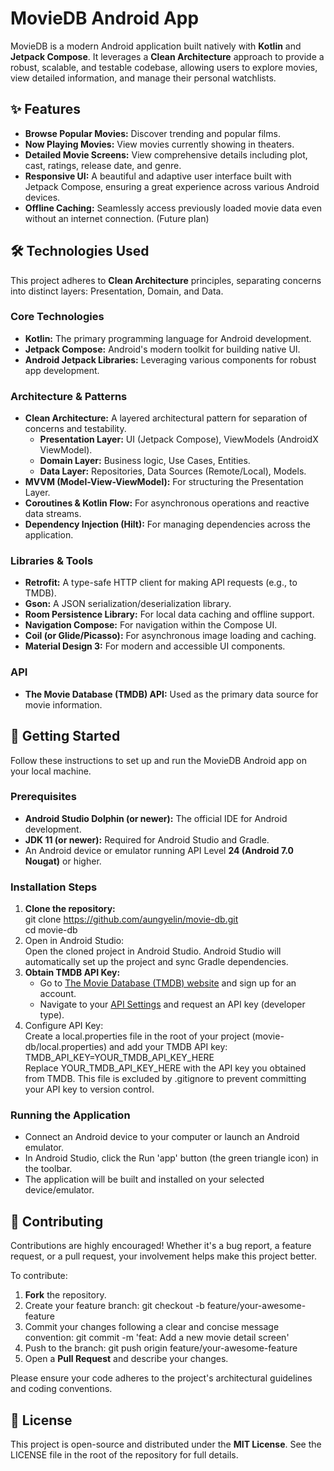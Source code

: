 # **MovieDB Android App**

MovieDB is a modern Android application built natively with **Kotlin** and **Jetpack Compose**. It leverages a **Clean Architecture** approach to provide a robust, scalable, and testable codebase, allowing users to explore movies, view detailed information, and manage their personal watchlists.

## **✨ Features**

* **Browse Popular Movies:** Discover trending and popular films.  
* **Now Playing Movies:** View movies currently showing in theaters.  
* **Detailed Movie Screens:** View comprehensive details including plot, cast, ratings, release date, and genre.  
* **Responsive UI:** A beautiful and adaptive user interface built with Jetpack Compose, ensuring a great experience across various Android devices.  
* **Offline Caching:** Seamlessly access previously loaded movie data even without an internet connection. (Future plan)

## **🛠️ Technologies Used**

This project adheres to **Clean Architecture** principles, separating concerns into distinct layers: Presentation, Domain, and Data.

### **Core Technologies**

* **Kotlin:** The primary programming language for Android development.  
* **Jetpack Compose:** Android's modern toolkit for building native UI.  
* **Android Jetpack Libraries:** Leveraging various components for robust app development.

### **Architecture & Patterns**

* **Clean Architecture:** A layered architectural pattern for separation of concerns and testability.  
  * **Presentation Layer:** UI (Jetpack Compose), ViewModels (AndroidX ViewModel).  
  * **Domain Layer:** Business logic, Use Cases, Entities.  
  * **Data Layer:** Repositories, Data Sources (Remote/Local), Models.  
* **MVVM (Model-View-ViewModel):** For structuring the Presentation Layer.  
* **Coroutines & Kotlin Flow:** For asynchronous operations and reactive data streams.  
* **Dependency Injection (Hilt):** For managing dependencies across the application.

### **Libraries & Tools**

* **Retrofit:** A type-safe HTTP client for making API requests (e.g., to TMDB).  
* **Gson:** A JSON serialization/deserialization library.  
* **Room Persistence Library:** For local data caching and offline support.  
* **Navigation Compose:** For navigation within the Compose UI.  
* **Coil (or Glide/Picasso):** For asynchronous image loading and caching.  
* **Material Design 3:** For modern and accessible UI components.

### **API**

* **The Movie Database (TMDB) API:** Used as the primary data source for movie information.

## **🚀 Getting Started**

Follow these instructions to set up and run the MovieDB Android app on your local machine.

### **Prerequisites**

* **Android Studio Dolphin (or newer):** The official IDE for Android development.  
* **JDK 11 (or newer):** Required for Android Studio and Gradle.  
* An Android device or emulator running API Level **24 (Android 7.0 Nougat)** or higher.

### **Installation Steps**

1. **Clone the repository:**  
   git clone https://github.com/aungyelin/movie-db.git  
   cd movie-db  
2. Open in Android Studio:  
   Open the cloned project in Android Studio. Android Studio will automatically set up the project and sync Gradle dependencies.  
3. **Obtain TMDB API Key:**  
   * Go to [The Movie Database (TMDB) website](https://www.themoviedb.org/) and sign up for an account.  
   * Navigate to your [API Settings](https://www.themoviedb.org/settings/api) and request an API key (developer type).  
4. Configure API Key:  
   Create a local.properties file in the root of your project (movie-db/local.properties) and add your TMDB API key:  
   TMDB\_API\_KEY=YOUR\_TMDB\_API\_KEY\_HERE  
   Replace YOUR\_TMDB\_API\_KEY\_HERE with the API key you obtained from TMDB. This file is excluded by .gitignore to prevent committing your API key to version control.

### **Running the Application**

* Connect an Android device to your computer or launch an Android emulator.  
* In Android Studio, click the Run 'app' button (the green triangle icon) in the toolbar.  
* The application will be built and installed on your selected device/emulator.

## **🤝 Contributing**

Contributions are highly encouraged\! Whether it's a bug report, a feature request, or a pull request, your involvement helps make this project better.

To contribute:

1. **Fork** the repository.  
2. Create your feature branch: git checkout \-b feature/your-awesome-feature  
3. Commit your changes following a clear and concise message convention: git commit \-m 'feat: Add a new movie detail screen'  
4. Push to the branch: git push origin feature/your-awesome-feature  
5. Open a **Pull Request** and describe your changes.

Please ensure your code adheres to the project's architectural guidelines and coding conventions.

## **📄 License**

This project is open-source and distributed under the **MIT License**. See the LICENSE file in the root of the repository for full details.